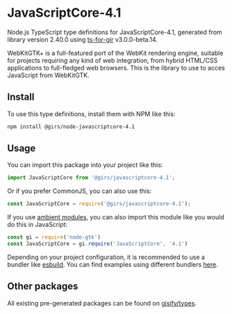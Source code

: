 
# JavaScriptCore-4.1

Node.js TypeScript type definitions for JavaScriptCore-4.1, generated from library version 2.40.0 using [ts-for-gir](https://github.com/gjsify/ts-for-gir) v3.0.0-beta.14.

WebKitGTK+ is a full-featured port of the WebKit rendering engine, suitable for projects requiring any kind of web integration, from hybrid HTML/CSS applications to full-fledged web browsers. This is the library to use to acces JavaScript from WebKitGTK.

## Install

To use this type definitions, install them with NPM like this:
```bash
npm install @girs/node-javascriptcore-4.1
```

## Usage

You can import this package into your project like this:
```ts
import JavaScriptCore from '@girs/javascriptcore-4.1';
```

Or if you prefer CommonJS, you can also use this:
```ts
const JavaScriptCore = require('@girs/javascriptcore-4.1');
```

If you use [ambient modules](https://github.com/gjsify/ts-for-gir/tree/main/packages/cli#ambient-modules), you can also import this module like you would do this in JavaScript:

```ts
const gi = require('node-gtk')
const JavaScriptCore = gi.require('JavaScriptCore', '4.1')
```

Depending on your project configuration, it is recommended to use a bundler like [esbuild](https://esbuild.github.io/). You can find examples using different bundlers [here](https://github.com/gjsify/ts-for-gir/tree/main/examples).

## Other packages

All existing pre-generated packages can be found on [gjsify/types](https://github.com/gjsify/types).